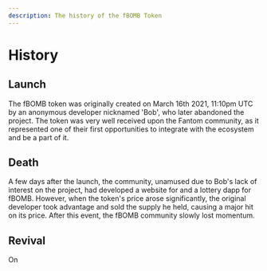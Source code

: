 ```yaml
---
description: The history of the fBOMB Token
---
```


# History

## Launch

The fBOMB token was originally created on March 16th 2021, 11:10pm UTC by an anonymous developer nicknamed 'Bob', who later abandoned the project. The token was very well received upon the Fantom community, as it represented one of their first opportunities to integrate with the ecosystem and be a part of it.

## Death

A few days after the launch, the community, unamused due to Bob's lack of interest on the project, had developed a website for and a lottery dapp for fBOMB. However, when the token's price arose significantly, the original developer took advantage and sold the supply he held, causing a major hit on its price. After this event, the fBOMB community slowly lost momentum.

## Revival

On 



